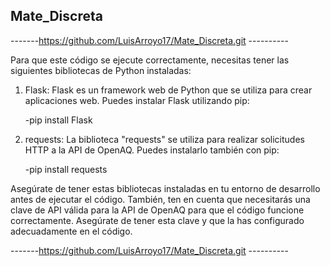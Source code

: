 ## Mate_Discreta

-------https://github.com/LuisArroyo17/Mate_Discreta.git ----------

Para que este código se ejecute correctamente, necesitas tener las siguientes bibliotecas de Python instaladas:

1. Flask: Flask es un framework web de Python que se utiliza para crear aplicaciones web. Puedes instalar Flask utilizando pip:

    -pip install Flask

2. requests: La biblioteca "requests" se utiliza para realizar solicitudes HTTP a la API de OpenAQ. Puedes instalarlo también con pip:

    -pip install requests

Asegúrate de tener estas bibliotecas instaladas en tu entorno de desarrollo antes de ejecutar el código. También, ten en cuenta que necesitarás una clave de API válida para la API de OpenAQ para que el código funcione correctamente. Asegúrate de tener esta clave y que la has configurado adecuadamente en el código.

-------https://github.com/LuisArroyo17/Mate_Discreta.git ----------
